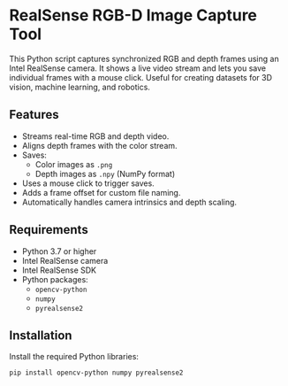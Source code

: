 # RealSense RGB-D Image Capture Tool

This Python script captures synchronized RGB and depth frames using an Intel RealSense camera. It shows a live video stream and lets you save individual frames with a mouse click. Useful for creating datasets for 3D vision, machine learning, and robotics.

## Features

- Streams real-time RGB and depth video.
- Aligns depth frames with the color stream.
- Saves:
  - Color images as `.png`
  - Depth images as `.npy` (NumPy format)
- Uses a mouse click to trigger saves.
- Adds a frame offset for custom file naming.
- Automatically handles camera intrinsics and depth scaling.

## Requirements

- Python 3.7 or higher
- Intel RealSense camera
- Intel RealSense SDK
- Python packages:
  - `opencv-python`
  - `numpy`
  - `pyrealsense2`

## Installation

Install the required Python libraries:

```bash
pip install opencv-python numpy pyrealsense2

